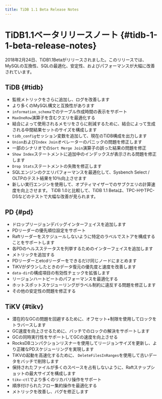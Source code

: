 ```yaml
---
title: TiDB 1.1 Beta Release Notes
---
```


# TiDB1.1ベータリリースノート {#tidb-1-1-beta-release-notes}

2018年2月24日、TiDB1.1Betaがリリースされました。このリリースでは、MySQLの互換性、SQLの最適化、安定性、およびパフォーマンスが大幅に改善されています。

## TiDB {#tidb}

-   監視メトリックをさらに追加し、ログを改善します
-   より多くのMySQL構文と互換性があります
-   `information_schema`でのテーブル作成時間の表示をサポート
-   `MaxOneRow`演算子を含むクエリを最適化する
-   結合によって使用されるメモリをさらに削減するために、結合によって生成される中間結果セットのサイズを構成します
-   `tidb_config`セッション変数を追加して、現在のTiDB構成を出力します
-   `Union`および`Index Join`オペレーターのパニックの問題を修正します
-   一部のシナリオでの`Sort Merge Join`演算子の誤った結果の問題を修正
-   `Show Index`ステートメントに追加中のインデックスが表示される問題を修正します
-   `Drop Stats`ステートメントの失敗を修正します
-   SQLエンジンのクエリパフォーマンスを最適化して、Sysbench Select / OLTPのテスト結果を10％向上させます
-   新しい実行エンジンを使用して、オプティマイザーでのサブクエリの計算速度を向上させます。 TiDB 1.0と比較して、TiDB 1.1 Betaは、TPC-HやTPC-DSなどのテストで大幅な改善が見られます。

## PD {#pd}

-   ドロップリージョンデバッグインターフェイスを追加します
-   PDリーダーの優先順位設定をサポート
-   Raftリーダーをスケジュールしないように特定のラベルでストアを構成することをサポートします
-   各PDのヘルスステータスを列挙するためのインターフェイスを追加します
-   メトリックを追加する
-   PDリーダーとetcdリーダーをできるだけ同じノードにまとめます
-   TiKVがダウンしたときのデータ復元の優先度と速度を改善します
-   `data-dir`の構成項目の有効性チェックを拡張します
-   リージョンハートビートのパフォーマンスを最適化する
-   ホットスポットスケジューリングがラベル制約に違反する問題を修正します
-   その他の安定性の問題を修正する

## TiKV {#tikv}

-   潜在的なGCの問題を回避するために、オフセット+制限を使用してロックをトラバースします
-   GC速度を向上させるために、バッチでのロックの解決をサポートします
-   GCの同時実行性をサポートしてGCの速度を向上させる
-   RocksDBコンパクションリスナーを使用してリージョンサイズを更新し、より正確なPDスケジューリングを実現します
-   TiKVの起動を高速化するために、 `DeleteFilesInRanges`を使用して古いデータをバッチで削除します
-   保持されたファイルが多くのスペースを占有しないように、Raftスナップショットの最大サイズを構成します
-   `tikv-ctl`でより多くのリカバリ操作をサポート
-   順序付けられたフロー集約操作を最適化する
-   メトリックを改善し、バグを修正します
